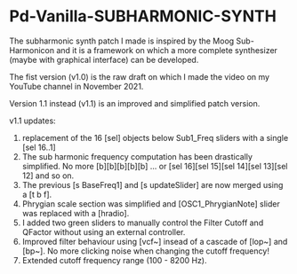# Pd-Vanilla-SUBHARMONIC-SYNTH

The subharmonic synth patch I made is inspired by the Moog Sub-Harmonicon and it is a framework on which a more complete synthesizer (maybe with graphical interface) can be developed.

The fist version (v1.0) is the raw draft on which I made the video on my YouTube channel in November 2021.

Version 1.1 instead (v1.1) is an improved and simplified patch version.

v1.1 updates:
1) replacement of the 16 [sel] objects below Sub1_Freq sliders with a single [sel 16..1]
2) The sub harmonic frequency computation has been drastically simplified. No more [b][b][b][b][b] ... or [sel 16][sel 15][sel 14][sel 13][sel 12] and so on.
3) The previous [s BaseFreq1] and [s updateSlider] are now merged using a [t b f].
4) Phrygian scale section was simplified and [OSC1_PhrygianNote] slider was replaced with a [hradio].
5) I added two green sliders to manually control the Filter Cutoff and QFactor without using an external controller.
6) Improved filter behaviour using [vcf~] insead of a cascade of [lop~] and [bp~]. No more clicking noise when changing the cutoff frequency! 
7) Extended cutoff frequency range (100 - 8200 Hz).

